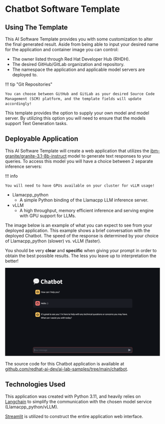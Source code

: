 <!-- Original Recipe README: https://github.com/containers/ai-lab-recipes/blob/main/recipes/natural_language_processing/chatbot/README.md
-->

# **Chatbot Software Template**

## **Using The Template**

This AI Software Template provides you with some customization to alter the final generated result. Aside from being able to input your desired name for the application and container image you can control:

- The owner listed through Red Hat Developer Hub (RHDH).
- The desired GitHub/GitLab organization and repository.
- The namespace the application and applicable model servers are deployed to.

!!! tip "Git Repositories"

    You can choose between GitHub and GitLab as your desired Source Code Management (SCM) platform, and the template fields will update accordingly!


This template provides the option to supply your own model and model server. By utilizing this option you will need to ensure that the models support Text Generation tasks.

## **Deployable Application**

This AI Software Template will create a web application that utilizes the [ibm-granite/granite-3.1-8b-instruct](https://huggingface.co/ibm-granite/granite-3.1-8b-instruct) model to generate text responses to your queries. To access this model you will have a choice between 2 separate inference servers:

!!! info

    You will need to have GPUs available on your cluster for vLLM usage!

- Llamacpp_python
  - A simple Python binding of the Llamacpp LLM inference server.
- vLLM
  - A high throughput, memory efficient inference and serving engine with GPU support for LLMs.


The image below is an example of what you can expect to see from your deployed application. This example shows a brief conversation with the deployed Chatbot. The speed of the response is determined by your choice of Llamacpp_python (slower) vs. vLLM (faster).

You should be very **clear** and **specific** when giving your prompt in order to obtain the best possible results. The less you leave up to interpretation the better!

![Example of Application](./images/chatbot.png)

The source code for this Chatbot application is available at [github.com/redhat-ai-dev/ai-lab-samples/tree/main/chatbot](https://github.com/redhat-ai-dev/ai-lab-samples/tree/main/chatbot).

## **Technologies Used**

This application was created with Python 3.11, and heavily relies on [Langchain](https://python.langchain.com/docs/introduction/) to simplify the communication with the chosen model service (Llamacpp_python/vLLM).

[Streamlit](https://streamlit.io/) is utilized to construct the entire application web interface.